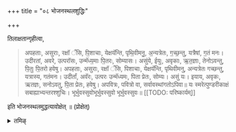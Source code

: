 +++
title = "०८ भोजनस्थलशुद्धिः"

+++

तिलाक्षतान्गृहीत्वा, 

> अपहताः, असुराः, रक्षॉ ँसि, पि॒शाचाः, येक्षयॅन्ति, पृथि॒वीमनु॒, अ॒न्यत्रेतः, ग॒च्छ॒न्तु, यत्रैषां, ग॒तं मनः। उदीरतां, अवरे, उत्परॉसः, उन्मॅध्य॒माः पि॒तरः, सोम्यासः। असुंये, ईयुः, अवृकाः, ऋ॒त॒ज्ञाः, तेनोऽवन्तु, पि॒तुः पि॒तरो हवेषु। अपहताः, असुराः, रक्षॉ ँसि, पिशाचाः, येक्षयॅन्ति, पृथिवीमनु, अन्यत्रेतः गच्छन्तु, यत्रास्य, गतंमनः। उदीर्तां, अवॅरः, उत्परः उन्मॅध्यमः, पिता प्रेतः, सोम्यः। असुं यः। इयाय, अवृकः, ऋतज्ञः, सनोऽवतु, पि॒ता प्रेतः, हवेषु। अपवित्रः, पवित्रो वा, सर्वावस्थांगतोऽपिवा॥ यः स्मरेत्पुण्डरीकाक्षं सबाह्याभ्यन्तरश्शुचिः। भूर्भुवस्सुवोभूर्भुवस्सुवो भूर्भुवस्सुवः॥ 
[[TODO: परिष्कार्यम्]]

इति भोजनस्थलमुद्धत्यावोक्षेत् ॥ (प्रोक्षेत्) 

<details><summary>तमिऴ्</summary>

## 8 போஜன ஸ்தல சுத்தி

ப்ராசீநாவீதம். 'அபஹதா: + யத்ரைஷாம் கதம் மந: உதீரதாம் அவரே + ஹவேஷு. அபஹ்தா" । + ஆத்யமாஸிகத்தில் உள்ளதை உபயோகிக்கவும். "அபவித்ர: + சுசி: பூர்புவஸ்ஸுவ:' என்று
மூன்று தடவைச் சொல்லி போஜன ஸ்தலத்தை ப்ரோக்ஷிக்க வேண்டும்.

</details>